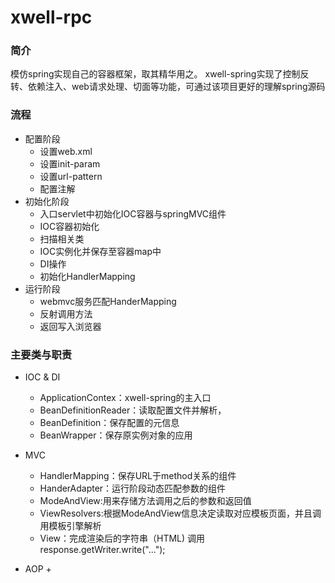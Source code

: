 # xwell-rpc

### 简介
模仿spring实现自己的容器框架，取其精华用之。
xwell-spring实现了控制反转、依赖注入、web请求处理、切面等功能，可通过该项目更好的理解spring源码

### 流程
+ 配置阶段
    + 设置web.xml
    + 设置init-param
    + 设置url-pattern
    + 配置注解
+ 初始化阶段
    + 入口servlet中初始化IOC容器与springMVC组件
    + IOC容器初始化
    + 扫描相关类
    + IOC实例化并保存至容器map中
    + DI操作
    + 初始化HandlerMapping
+ 运行阶段
    + webmvc服务匹配HanderMapping
    + 反射调用方法
    + 返回写入浏览器

### 主要类与职责
+ IOC & DI
    + ApplicationContex：xwell-spring的主入口
    + BeanDefinitionReader：读取配置文件并解析，
    + BeanDefinition：保存配置的元信息
    + BeanWrapper：保存原实例对象的应用
    
+ MVC
    + HandlerMapping：保存URL于method关系的组件
    + HanderAdapter：运行阶段动态匹配参数的组件
    + ModeAndView:用来存储方法调用之后的参数和返回值
    + ViewResolvers:根据ModeAndView信息决定读取对应模板页面，并且调用模板引擎解析
    + View：完成渲染后的字符串（HTML) 调用response.getWriter.write("...");
    
+ AOP
    + 